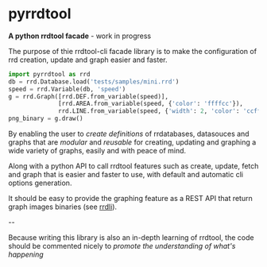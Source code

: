 pyrrdtool
=========

**A python rrdtool facade** - work in progress

The purpose of thie rrdtool-cli facade library is to make
the configuration of rrd creation, update and graph easier and faster.

```python
import pyrrdtool as rrd
db = rrd.Database.load('tests/samples/mini.rrd')
speed = rrd.Variable(db, 'speed')
g = rrd.Graph([rrd.DEF.from_variable(speed)],
              [rrd.AREA.from_variable(speed, {'color': 'ffffcc'}),
              rrd.LINE.from_variable(speed, {'width': 2, 'color': 'ccff33'})])
png_binary = g.draw()
```

By enabling the user to *create definitions* of rrdatabases, datasouces
and graphs that are *modular* and *reusable* for creating, updating and graphing
a wide variety of graphs,  easily and with peace of mind.

Along with a python API to call rrdtool features such as create, update, fetch
and graph that is easier and faster to use, with default and automatic cli options
generation.

It should be easy to provide the graphing feature as a REST API that return
graph images binaries (see [rrdli](https://github.com/damiencorpataux/rrdli)).

--

Because writing this library is also an in-depth learning of rrdtool,
the code should be commented nicely to *promote the understanding of what's happening*
